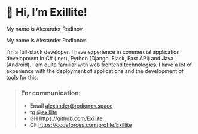 # 👋 Hi, I’m Exillite!
My name is Alexander Rodinov.

My name is Alexander Rodionov.

I’m a full-stack developer.
I have experience in commercial application development in C# (.net), Python (Django, Flask, Fast API) and Java (Android).
I am quite familiar with web frontend technologies.
I have a lot of experience with the deployment of applications and the development of tools for this.


>   ### For communication:
> * **Email** alexander@rodionov.space
> * **tg** [@exillite](https://t.me/exillite)
> * **GH** https://github.com/Exillite
> * **CF** https://codeforces.com/profile/Exillite
